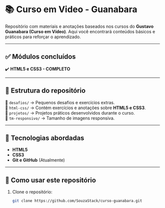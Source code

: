 # 📚 Curso em Video - Guanabara  

Repositório com materiais e anotações baseados nos cursos do **Gustavo Guanabara (Curso em Vídeo)**. Aqui você encontrará conteúdos básicos e práticos para reforçar o aprendizado.  

---

## ✅ Módulos concluídos  

✔️ **HTML5 e CSS3 - COMPLETO**  

---

## 📂 Estrutura do repositório  

📁 `desafios/` → Pequenos desafios e exercícios extras.  
📁 `html-css/` → Contém exercícios e anotações sobre **HTML5 e CSS3**.  
📁 `projetos/` → Projetos práticos desenvolvidos durante o curso.  
📁 `tm-responsivo/` → Tamanho de imagens responsiva.  

---

## 🚀 Tecnologias abordadas  

- **HTML5**  
- **CSS3**  
- **Git e GitHub** (Atualmente)  

---

## 📌 Como usar este repositório  

1. Clone o repositório:  
   ```bash
   git clone https://github.com/SouzaStack/curso-guanabara.git